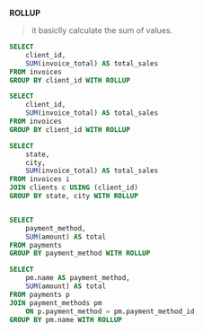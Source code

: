 **ROLLUP**
> it basiclly calculate the sum of values.

```SQL
SELECT
    client_id,
    SUM(invoice_total) AS total_sales
FROM invoices
GROUP BY client_id WITH ROLLUP
```

```SQL
SELECT
    client_id,
    SUM(invoice_total) AS total_sales
FROM invoices
GROUP BY client_id WITH ROLLUP
```

```SQL
SELECT
    state,
    city,
    SUM(invoice_total) AS total_sales
FROM invoices i
JOIN clients c USING (client_id)
GROUP BY state, city WITH ROLLUP
```


```SQL

SELECT
    payment_method,
    SUM(amount) AS total
FROM payments
GROUP BY payment_method WITH ROLLUP

```


```SQL
SELECT
    pm.name AS payment_method,
    SUM(amount) AS total
FROM payments p
JOIN payment_methods pm
    ON p.payment_method = pm.payment_method_id
GROUP BY pm.name WITH ROLLUP
```